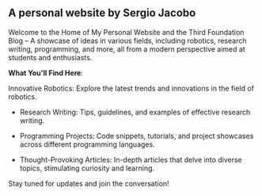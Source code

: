 ## A personal website by Sergio Jacobo

Welcome to the Home of My Personal Website and the Third Foundation Blog – A showcase of ideas in various fields, including robotics, research writing, programming, and more, all from a modern perspective aimed at students and enthusiasts.

**What You'll Find Here**:

Innovative Robotics: Explore the latest trends and innovations in the field of robotics.

- Research Writing: Tips, guidelines, and examples of effective research writing.

- Programming Projects: Code snippets, tutorials, and project showcases across different programming languages.

- Thought-Provoking Articles: In-depth articles that delve into diverse topics, stimulating curiosity and learning.

Stay tuned for updates and join the conversation!
